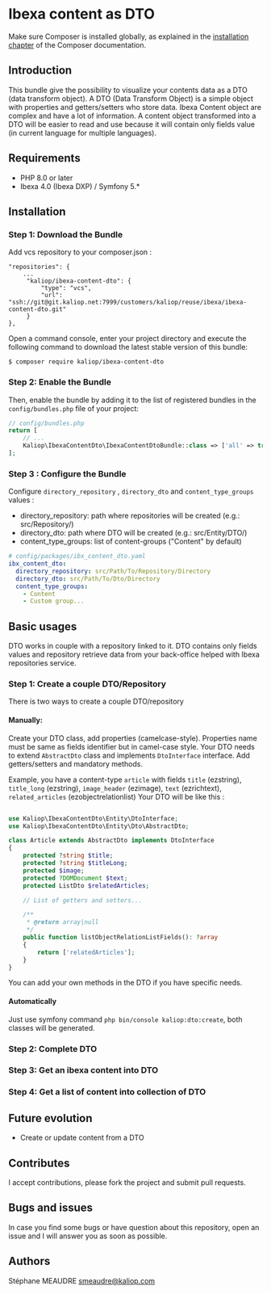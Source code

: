Ibexa content as DTO
============

Make sure Composer is installed globally, as explained in the
[installation chapter](https://getcomposer.org/doc/00-intro.md)
of the Composer documentation.

Introduction
----------------------------------------
This bundle give the possibility to visualize your contents data as a DTO (data transform object).
A DTO (Data Transform Object) is a simple object with properties and getters/setters who store data.
Ibexa Content object are complex and have a lot of information. A content object transformed into a DTO will be easier to read and use
because it will contain only fields value (in current language for multiple languages).


Requirements
----------------------------------------
 - PHP 8.0 or later
 - Ibexa 4.0 (Ibexa DXP) / Symfony 5.*

Installation
----------------------------------------

### Step 1: Download the Bundle

Add vcs repository to your composer.json :
``` 
"repositories": {
    ...
     "kaliop/ibexa-content-dto": {
         "type": "vcs",
         "url": "ssh://git@git.kaliop.net:7999/customers/kaliop/reuse/ibexa/ibexa-content-dto.git"
     }
},
```
Open a command console, enter your project directory and execute the 
following command to download the latest stable version of this bundle:

```console
$ composer require kaliop/ibexa-content-dto
```

### Step 2: Enable the Bundle

Then, enable the bundle by adding it to the list of registered bundles
in the `config/bundles.php` file of your project:

```php
// config/bundles.php
return [
    // ...
    Kaliop\IbexaContentDto\IbexaContentDtoBundle::class => ['all' => true],
];
```


### Step 3 : Configure the Bundle
Configure `directory_repository` , `directory_dto` and `content_type_groups` values :

- directory_repository: path where repositories will be created (e.g.: src/Repository/)
- directory_dto: path where DTO will be created (e.g.: src/Entity/DTO/)
- content_type_groups: list of content-groups ("Content" by default)

```yaml
# config/packages/ibx_content_dto.yaml
ibx_content_dto:
  directory_repository: src/Path/To/Repository/Directory
  directory_dto: src/Path/To/Dto/Directory
  content_type_groups: 
    - Content
    - Custom group...   
```

Basic usages
----------------------------------------
DTO works in couple with a repository linked to it. DTO contains only fields values and repository retrieve data from your back-office helped with Ibexa repositories service.

### Step 1: Create a couple DTO/Repository

There is two ways to create a couple DTO/repository

#### Manually:
Create your DTO class, add properties (camelcase-style). Properties name must be same as fields identifier but in camel-case style.
Your DTO needs to extend `AbstractDto` class and implements `DtoInterface` interface. Add getters/setters and mandatory methods.

Example, you have a content-type `article` with fields `title` (ezstring), `title_long` (ezstring), `image_header` (ezimage), `text` (ezrichtext), `related_articles` (ezobjectrelationlist) 
Your DTO will be like this :
```php 

use Kaliop\IbexaContentDto\Entity\DtoInterface;
use Kaliop\IbexaContentDto\Entity\Dto\AbstractDto;

class Article extends AbstractDto implements DtoInterface
{
    protected ?string $title;
    protected ?string $titleLong;
    protected $image;
    protected ?DOMDocument $text;
    protected ListDto $relatedArticles;

    // List of getters and setters...

    /**
     * @return array|null
     */
    public function listObjectRelationListFields(): ?array
    {
        return ['relatedArticles'];
    }
}
```
You can add your own methods in the DTO if you have specific needs.

#### Automatically
Just use symfony command `php bin/console kaliop:dto:create`, both classes will be generated.

### Step 2: Complete DTO
### Step 3: Get an ibexa content into DTO
### Step 4: Get a list of content into collection of DTO

Future evolution
----------------------------------------
 - Create or update content from a DTO

Contributes
----------------------------------------
I accept contributions, please fork the project and submit pull requests.

Bugs and issues
----------------------------------------
In case you find some bugs or have question about this repository, open an issue and I will answer you as soon as possible.

Authors
----------------------------------------
Stéphane MEAUDRE <smeaudre@kaliop.com>